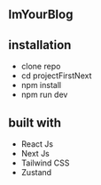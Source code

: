 ## ImYourBlog
## installation 
- clone repo 
- cd projectFirstNext
- npm install
- npm run dev

## built with
- React Js
- Next Js
- Tailwind CSS
- Zustand 


